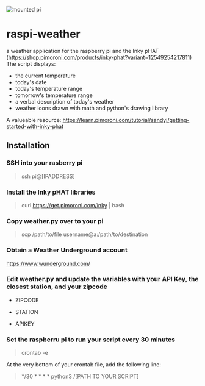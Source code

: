 
![mounted pi](https://cdn.mastodon.technology/media_attachments/files/106/046/825/640/444/026/original/65a693504c9764e6.jpg)

# raspi-weather
a weather application for the raspberry pi and the Inky pHAT (https://shop.pimoroni.com/products/inky-phat?variant=12549254217811)
The script displays:
- the current temperature
- today's date
- today's temperature range
- tomorrow's temperature range
- a verbal description of today's weather
- weather icons drawn with math and python's drawing library

A valueable resource: https://learn.pimoroni.com/tutorial/sandyj/getting-started-with-inky-phat

## Installation

### SSH into your rasberry pi
> ssh pi@[IPADDRESS]

### Install the Inky pHAT libraries
> curl https://get.pimoroni.com/inky | bash

### Copy weather.py over to your pi
> scp /path/to/file username@a:/path/to/destination

### Obtain a Weather Underground account
https://www.wunderground.com/

### Edit weather.py and update the variables with your API Key, the closest station, and your zipcode
- ZIPCODE

- STATION

- APIKEY

### Set the raspberru pi to run your script every 30 minutes
> crontab -e

At the very bottom of your crontab file, add the following line:

> */30 * * * * python3 /[PATH TO YOUR SCRIPT]

